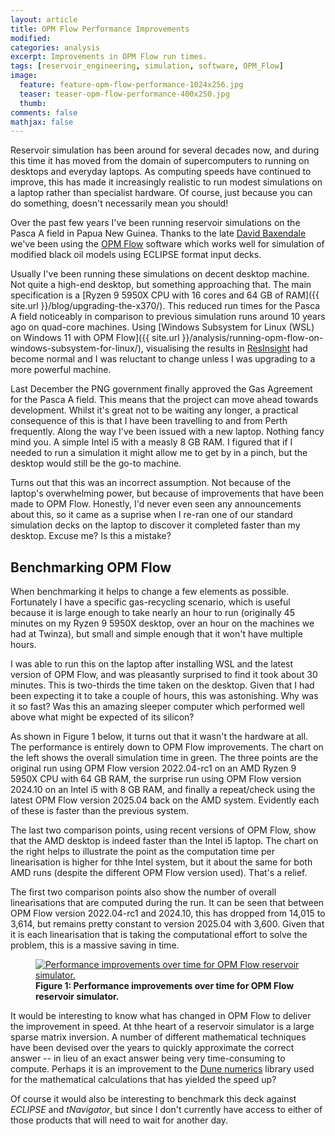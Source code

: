 ```yaml
---
layout: article
title: OPM Flow Performance Improvements
modified:
categories: analysis
excerpt: Improvements in OPM Flow run times.
tags: [reservoir_engineering, simulation, software, OPM_Flow]
image:
  feature: feature-opm-flow-performance-1024x256.jpg
  teaser: teaser-opm-flow-performance-400x250.jpg
  thumb:
comments: false
mathjax: false
---
```


Reservoir simulation has been around for several decades now, and during this time it has moved from the domain of supercomputers to running on desktops and everyday laptops. As computing speeds have continued to improve, this has made it increasingly realistic to run modest simulations on a laptop rather than specialist hardware. Of course, just because you can do something, doesn't necessarily mean you should!

Over the past few years I've been running reservoir simulations on the Pasca A field in Papua New Guinea. Thanks to the late [David Baxendale](https://jpt.spe.org/memoriam-david-baxendale) we've been using the [OPM Flow](https://opm-project.org/) software which works well for simulation of modified black oil models using ECLIPSE format input decks.

Usually I've been running these simulations on decent desktop machine. Not quite a high-end desktop, but something approaching that. The main specification is a [Ryzen 9 5950X CPU with 16 cores and 64 GB of RAM]({{ site.url }}/blog/upgrading-the-x370/). This reduced run times for the Pasca A field noticeably in comparison to previous simulation runs around 10 years ago on quad-core machines. Using [Windows Subsystem for Linux (WSL) on Windows 11 with OPM Flow]({{ site.url }}/analysis/running-opm-flow-on-windows-subsystem-for-linux/), visualising the results in [ResInsight](https://resinsight.org/) had become normal and I was reluctant to change unless I was upgrading to a more powerful machine.

Last December the PNG government finally approved the Gas Agreement for the Pasca A field. This means that the project can move ahead towards development. Whilst it's great not to be waiting any longer, a practical consequence of this is that I have been travelling to and from Perth frequently. Along the way I've been issued with a new laptop. Nothing fancy mind you. A simple Intel i5 with a measly 8 GB RAM. I figured that if I needed to run a simulation it might allow me to get by in a pinch, but the desktop would still be the go-to machine.

Turns out that this was an incorrect assumption. Not because of the laptop's overwhelming power, but because of improvements that have been made to OPM Flow. Honestly, I'd never even seen any announcements about this, so it came as a suprise when I re-ran one of our standard simulation decks on the laptop to discover it completed faster than my desktop. Excuse me? Is this a mistake?

## Benchmarking OPM Flow

When benchmarking it helps to change a few elements as possible. Fortunately I have a specific gas-recycling scenario, which is useful because it is large enough to take nearly an hour to run (originally 45 minutes on my Ryzen 9 5950X desktop, over an hour on the machines we had at Twinza), but small and simple enough that it won't have multiple hours.

I was able to run this on the laptop after installing WSL and the latest version of OPM Flow, and was pleasantly surprised to find it took about 30 minutes. This is two-thirds the time taken on the desktop. Given that I had been expecting it to take a couple of hours, this was astonishing. Why was it so fast? Was this an amazing sleeper computer which performed well above what might be expected of its silicon?

As shown in Figure 1 below, it turns out that it wasn't the hardware at all. The performance is entirely down to OPM Flow improvements. The chart on the left shows the overall simulation time in green. The three points are the original run using OPM Flow version 2022.04-rc1 on an AMD Ryzen 9 5950X CPU with 64 GB RAM, the surprise run using OPM Flow version 2024.10 on an Intel i5 with 8 GB RAM, and finally a repeat/check using the latest OPM Flow version 2025.04 back on the AMD system. Evidently each of these is faster than the previous system.

The last two comparison points, using recent versions of OPM Flow, show that the AMD desktop is indeed faster than the Intel i5 laptop. The chart on the right helps to illustrate the point as the computation time per linearisation is higher for thhe Intel system, but it about the same for both AMD runs (despite the different OPM Flow version used). That's a relief.

The first two comparison points also show the number of overall linearisations that are computed during the run. It can be seen that between OPM Flow version 2022.04-rc1 and 2024.10, this has dropped from 14,015 to 3,614, but remains pretty constant to version 2025.04 with 3,600. Given that it is each linearisation that is taking the computational effort to solve the problem, this is a massive saving in time.

<figure>
	<a href="{{ site.url }}/images/Analysis/opm-flow-performance.png" data-lightbox="image-1" data-title="Performance improvements over time for OPM Flow reservoir simulator.">
		<img src="{{ site.url }}/images/Analysis/opm-flow-performance.png" alt="Performance improvements over time for OPM Flow reservoir simulator."/>
	</a>
	<figcaption><strong>Figure 1: Performance improvements over time for OPM Flow reservoir simulator.</strong></figcaption>
</figure>

It would be interesting to know what has changed in OPM Flow to deliver the improvement in speed. At thhe heart of a reservoir simulator is a large sparse matrix inversion. A number of different mathematical techniques have been devised over the years to quickly approximate the correct answer -- in lieu of an exact answer being very time-consuming to compute. Perhaps it is an improvement to the [Dune numerics](https://dune-project.org/) library used for the mathematical calculations that has yielded the speed up?

Of course it would also be interesting to benchmark this deck against _ECLIPSE_ and _tNavigator_, but since I don't currently have access to either of those products that will need to wait for another day.